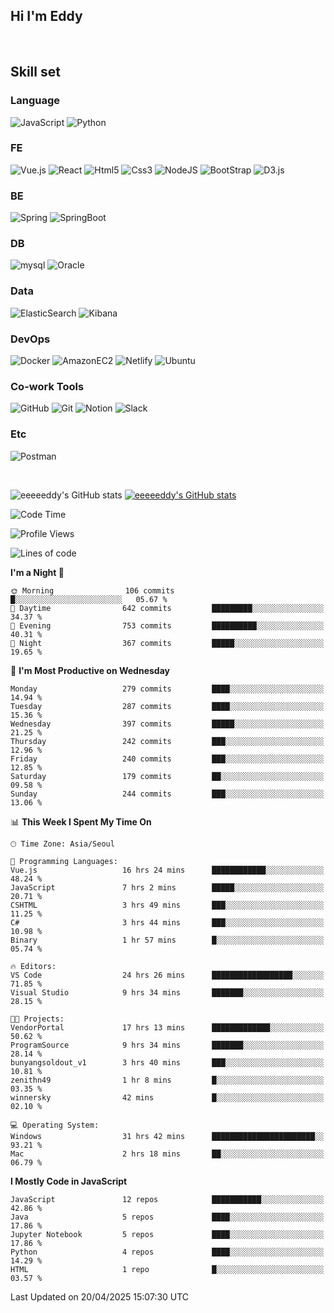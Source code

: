 ## Hi I'm Eddy
<br/>


<!--### Hi there 👋-->

## Skill set

### Language
![JavaScript](https://img.shields.io/badge/javascript-F7DF1E?style=for-the-badge&logo=javascript&logoColor=black)
![Python](https://img.shields.io/badge/Python-3776AB?style=for-the-badge&logo=Python&logoColor=white)

### FE
![Vue.js](https://img.shields.io/badge/vuejs-%2335495e.svg?style=for-the-badge&logo=vuedotjs&logoColor=%234FC08D)
![React](https://img.shields.io/badge/react-61DAFB?style=for-the-badge&logo=react&logoColor=black) 
![Html5](https://img.shields.io/badge/html5-E34F26?style=for-the-badge&logo=html5&logoColor=white)
![Css3](https://img.shields.io/badge/css-1572B6?style=for-the-badge&logo=css3&logoColor=white)
![NodeJS](https://img.shields.io/badge/node.js-339933?style=for-the-badge&logo=Node.js&logoColor=white)
![BootStrap](https://img.shields.io/badge/bootstrap-7952B3?style=for-the-badge&logo=bootstrap&logoColor=white)
![D3.js](https://img.shields.io/badge/D3.js-F9A03C?style=for-the-badge&logo=D3.js&logoColor=white)

### BE
![Spring](https://img.shields.io/badge/spring-6DB33F?style=for-the-badge&logo=spring&logoColor=white)
![SpringBoot](https://img.shields.io/badge/springboot-6DB33F?style=for-the-badge&logo=springboot&logoColor=white)

### DB
![mysql](https://img.shields.io/badge/mysql-4479A1?style=for-the-badge&logo=mysql&logoColor=white)
![Oracle](https://img.shields.io/badge/Oracle-F80000?style=for-the-badge&logo=oracle&logoColor=white)

### Data
![ElasticSearch](https://img.shields.io/badge/elasticsearch-005571?style=for-the-badge&logo=elasticsearch&logoColor=white)
![Kibana](https://img.shields.io/badge/Kibana-005571?style=for-the-badge&logo=Kibana&logoColor=white)

### DevOps
![Docker](https://img.shields.io/badge/docker-2496ED?style=for-the-badge&logo=docker&logoColor=white)
![AmazonEC2](https://img.shields.io/badge/amazonec2-FF9900?style=for-the-badge&logo=amazonec2&logoColor=white)
![Netlify](https://img.shields.io/badge/netlify-%23000000.svg?style=for-the-badge&logo=netlify&logoColor=#00C7B7)
![Ubuntu](https://img.shields.io/badge/Ubuntu-E95420?style=for-the-badge&logo=Ubuntu&logoColor=white)

### Co-work Tools
![GitHub](https://img.shields.io/badge/github-181717?style=for-the-badge&logo=github&logoColor=white)
![Git](https://img.shields.io/badge/git-F05032?style=for-the-badge&logo=git&logoColor=white)
![Notion](https://img.shields.io/badge/Notion-000000?style=for-the-badge&logo=Notion&logoColor=white)
![Slack](https://img.shields.io/badge/Slack-4A154B?style=for-the-badge&logo=Slack&logoColor=white)

### Etc
![Postman](https://img.shields.io/badge/postman-FF6C37?style=for-the-badge&logo=postman&logoColor=white)

<br>

![eeeeeddy's GitHub stats](https://github-readme-stats.vercel.app/api?username=eeeeeddy&show_icons=true&theme=radical)
[![eeeeeddy's GitHub stats](https://github-readme-stats.vercel.app/api/top-langs/?username=eeeeeddy&custom_title=My&nbsp;Language&hide=jupyter%20notebook&layout=compact&theme=radical&show_icons=true)](https://github.com/eeeeeddy/github-readme-stats)


<!--START_SECTION:waka-->
![Code Time](http://img.shields.io/badge/Code%20Time-985%20hrs%209%20mins-blue)

![Profile Views](http://img.shields.io/badge/Profile%20Views-0-blue)

![Lines of code](https://img.shields.io/badge/From%20Hello%20World%20I%27ve%20Written-704.6%20thousand%20lines%20of%20code-blue)

**I'm a Night 🦉** 

```text
🌞 Morning                106 commits         █░░░░░░░░░░░░░░░░░░░░░░░░   05.67 % 
🌆 Daytime                642 commits         █████████░░░░░░░░░░░░░░░░   34.37 % 
🌃 Evening                753 commits         ██████████░░░░░░░░░░░░░░░   40.31 % 
🌙 Night                  367 commits         █████░░░░░░░░░░░░░░░░░░░░   19.65 % 
```
📅 **I'm Most Productive on Wednesday** 

```text
Monday                   279 commits         ████░░░░░░░░░░░░░░░░░░░░░   14.94 % 
Tuesday                  287 commits         ████░░░░░░░░░░░░░░░░░░░░░   15.36 % 
Wednesday                397 commits         █████░░░░░░░░░░░░░░░░░░░░   21.25 % 
Thursday                 242 commits         ███░░░░░░░░░░░░░░░░░░░░░░   12.96 % 
Friday                   240 commits         ███░░░░░░░░░░░░░░░░░░░░░░   12.85 % 
Saturday                 179 commits         ██░░░░░░░░░░░░░░░░░░░░░░░   09.58 % 
Sunday                   244 commits         ███░░░░░░░░░░░░░░░░░░░░░░   13.06 % 
```


📊 **This Week I Spent My Time On** 

```text
🕑︎ Time Zone: Asia/Seoul

💬 Programming Languages: 
Vue.js                   16 hrs 24 mins      ████████████░░░░░░░░░░░░░   48.24 % 
JavaScript               7 hrs 2 mins        █████░░░░░░░░░░░░░░░░░░░░   20.71 % 
CSHTML                   3 hrs 49 mins       ███░░░░░░░░░░░░░░░░░░░░░░   11.25 % 
C#                       3 hrs 44 mins       ███░░░░░░░░░░░░░░░░░░░░░░   10.98 % 
Binary                   1 hr 57 mins        █░░░░░░░░░░░░░░░░░░░░░░░░   05.74 % 

🔥 Editors: 
VS Code                  24 hrs 26 mins      ██████████████████░░░░░░░   71.85 % 
Visual Studio            9 hrs 34 mins       ███████░░░░░░░░░░░░░░░░░░   28.15 % 

🐱‍💻 Projects: 
VendorPortal             17 hrs 13 mins      █████████████░░░░░░░░░░░░   50.62 % 
ProgramSource            9 hrs 34 mins       ███████░░░░░░░░░░░░░░░░░░   28.14 % 
bunyangsoldout_v1        3 hrs 40 mins       ███░░░░░░░░░░░░░░░░░░░░░░   10.81 % 
zenithn49                1 hr 8 mins         █░░░░░░░░░░░░░░░░░░░░░░░░   03.35 % 
winnersky                42 mins             █░░░░░░░░░░░░░░░░░░░░░░░░   02.10 % 

💻 Operating System: 
Windows                  31 hrs 42 mins      ███████████████████████░░   93.21 % 
Mac                      2 hrs 18 mins       ██░░░░░░░░░░░░░░░░░░░░░░░   06.79 % 
```

**I Mostly Code in JavaScript** 

```text
JavaScript               12 repos            ███████████░░░░░░░░░░░░░░   42.86 % 
Java                     5 repos             ████░░░░░░░░░░░░░░░░░░░░░   17.86 % 
Jupyter Notebook         5 repos             ████░░░░░░░░░░░░░░░░░░░░░   17.86 % 
Python                   4 repos             ████░░░░░░░░░░░░░░░░░░░░░   14.29 % 
HTML                     1 repo              █░░░░░░░░░░░░░░░░░░░░░░░░   03.57 % 
```




 Last Updated on 20/04/2025 15:07:30 UTC
<!--END_SECTION:waka-->



<!--
**eeeeeddy/eeeeeddy** is a ✨ _special_ ✨ repository because its `README.md` (this file) appears on your GitHub profile.

Here are some ideas to get you started:

- 🔭 I’m currently working on ...
- 🌱 I’m currently learning ...
- 👯 I’m looking to collaborate on ...
- 🤔 I’m looking for help with ...
- 💬 Ask me about ...
- 📫 How to reach me: ...
- 😄 Pronouns: ...
- ⚡ Fun fact: ...
-->
